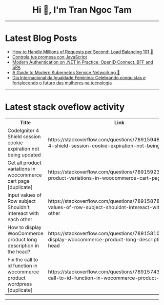 <h1 align="center">Hi 👋, I'm Tran Ngoc Tam</h1>

---

# Latest Blog Posts 
<!-- BLOG-POST-LIST:START -->
- [How to Handle Millions of Requests per Second: Load Balancing 101 🚀](https://dev.to/jbyte/how-to-handle-millions-of-requests-per-second-load-balancing-101-2f7n)
- [Controla tus promesa con JavaScript](https://dev.to/bearpoint/controla-tus-promesa-con-javascript-51c8)
- [Modern Authentication on .NET in Practice: OpenID Connect, BFF and SPA](https://dev.to/kirill-abblix/modern-authentication-on-net-in-practice-openid-connect-bff-and-spa-3gj2)
- [A Guide to Modern Kubernetes Service Networking 🚀](https://dev.to/hkhelil/a-guide-to-modern-kubernetes-service-networking-4017)
- [Dia Internacional da Igualdade Feminina: Celebrando conquistas e fortalecendo o futuro das mulheres na tecnologia](https://dev.to/womakerscode/dia-internacional-da-igualdade-feminina-celebrando-conquistas-e-fortalecendo-o-futuro-das-mulheres-na-tecnologia-1nn2)
<!-- BLOG-POST-LIST:END -->

---

# Latest stack oveflow activity
<table>
  <tr><th>Title</th><th>Link</th></tr>
  <!-- STACKOVERFLOW:START --><tr><td>CodeIgniter 4 Shield session cookie expiration not being updated</td><td>https://stackoverflow.com/questions/78915948/codeigniter-4-shield-session-cookie-expiration-not-being-updated</td></tr><tr><td>Get all product variations in woocommerce cart page [duplicate]</td><td>https://stackoverflow.com/questions/78915923/get-all-product-variations-in-woocommerce-cart-page</td></tr><tr><td>Input values of Row subject Shouldn&#39;t intereact with each other</td><td>https://stackoverflow.com/questions/78915878/input-values-of-row-subject-shouldnt-intereact-with-each-other</td></tr><tr><td>How to display WooCommerce product long description in the head?</td><td>https://stackoverflow.com/questions/78915810/how-to-display-woocommerce-product-long-description-in-the-head</td></tr><tr><td>Fix the call to id function in wocommerce product wordpress [duplicate]</td><td>https://stackoverflow.com/questions/78915743/fix-the-call-to-id-function-in-wocommerce-product-wordpress</td></tr><!-- STACKOVERFLOW:END -->
</table>

---


